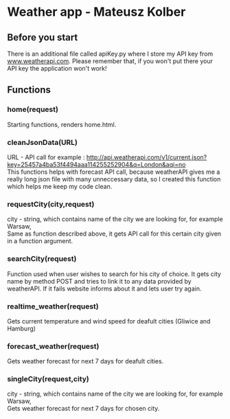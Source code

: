 # Weather app - Mateusz Kolber  
## Before you start  
There is an additional file called apiKey.py where I store my API key from www.weatherapi.com. Please remember that, if you won't put there your API key the application won't work!  
## Functions  
### home(request)  
Starting functions, renders home.html.  
### cleanJsonData(URL)  
URL - API call for example : http://api.weatherapi.com/v1/current.json?key=25457a4ba53f4494aaa114255252904&q=London&aqi=no  
This functions helps with forecast API call, because weatherAPI gives me a really long json file with many unneccessary data, so I created this function which helps me keep my code clean.  
### requestCity(city,request)  
city - string, which contains name of the city we are looking for, for example Warsaw,  
Same as function described above, it gets API call for this certain city given in a function argument.  
### searchCity(request)  
Function used when user wishes to search for his city of choice. It gets city name by method POST and tries to link it to any data provided by weatherAPI. If it fails website informs about it and lets user try again.  
### realtime_weather(request)  
Gets current temperature and wind speed for deafult cities (Gliwice and Hamburg)  
### forecast_weather(request)  
Gets weather forecast for next 7 days for deafult cities.  
### singleCity(request,city)  
city - string, which contains name of the city we are looking for, for example Warsaw,  
Gets weather forecast for next 7 days for chosen city.   